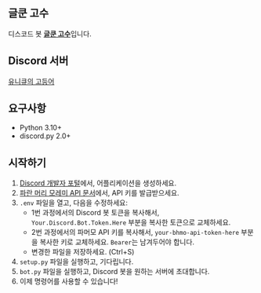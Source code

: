 ## 글쿤 고수
디스코드 봇 [**글쿤 고수**](https://discord.com/api/oauth2/authorize?client_id=949397321521700935&permissions=534790925377&scope=bot)입니다.

## Discord 서버
[유니큐의 고등어](https://discord.gg/WXjQZ3eJs5)

## 요구사항
- Python 3.10+
- discord.py 2.0+

## 시작하기
1. [Discord 개발자 포털](https://discord.com/developers/applications)에서, 어플리케이션을 생성하세요.
2. [파란 머리 모레미 API 문서](https://farm.jjo.kr/api/help/index.html)에서, API 키를 발급받으세요.
3. `.env` 파일을 열고, 다음을 수정하세요:
   - 1번 과정에서의 Discord 봇 토큰을 복사해서, `Your.Discord.Bot.Token.Here` 부분을 복사한 토큰으로 교체하세요.
   - 2번 과정에서의 파머모 API 키를 복사해서, `your-bhmo-api-token-here` 부분을 복사한 키로 교체하세요. `Bearer`는 남겨두어야 합니다.
   - 변경한 파일을 저장하세요. (Ctrl+S)
4. `setup.py` 파일을 실행하고, 기다립니다.
5. `bot.py` 파일을 실행하고, Discord 봇을 원하는 서버에 초대합니다.
6. 이제 명령어를 사용할 수 있습니다!
